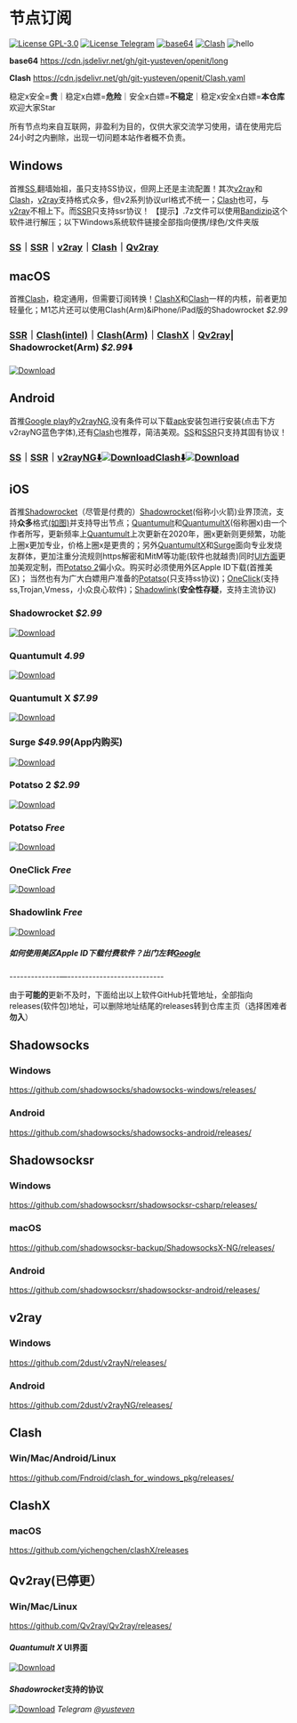# 节点订阅

[![License GPL-3.0](https://img.shields.io/badge/license-GPL--3.0-green.svg?style=plastic)](https://github.com/git-yusteven/openit/blob/main/LICENSE)
[![License Telegram](https://img.shields.io/badge/Telegram-@ShareCentrePro-blue.svg?style=plastic)](https://t.me/ShareCentrePro)
[![base64](https://img.shields.io/badge/base64-Passed-brightgreen.svg?style=flat-square&logo=GitHub)](https://github.com/git-yusteven/openit/blob/main/long)
[![Clash](https://img.shields.io/badge/Clash-Passed-brightgreen.svg?style=flat-square&logo=GitHub)](https://github.com/git-yusteven/openit/blob/main/Clash.yaml)
![hello](https://github-watch.vercel.app/api/counter)

**base64** https://cdn.jsdelivr.net/gh/git-yusteven/openit/long

**Clash**  https://cdn.jsdelivr.net/gh/git-yusteven/openit/Clash.yaml

稳定x安全=**贵**｜稳定x白嫖=**危险**｜安全x白嫖=**不稳定**｜稳定x安全x白嫖=**本仓库** 欢迎大家Star

所有节点均来自互联网，非盈利为目的，仅供大家交流学习使用，请在使用完后24小时之内删除，出现一切问题本站作者概不负责。
## Windows
首推[SS](https://github.com/git-yusteven/openit#shadowsocks),翻墙始祖，虽只支持SS协议，但网上还是主流配置！其次[v2ray](https://github.com/git-yusteven/openit#v2ray)和[Clash](https://github.com/git-yusteven/openit#clash)，[v2ray](https://github.com/git-yusteven/openit#v2ray)支持格式众多，但v2系列协议url格式不统一；[Clash](https://github.com/git-yusteven/openit#clash)也可，与[v2ray](https://github.com/git-yusteven/openit#v2ray)不相上下。而[SSR](https://github.com/git-yusteven/openit#shadowsocksr)只支持ssr协议！
【提示】.7z文件可以使用[Bandizip](https://www.bandisoft.com/bandizip/dl.php?std-all)这个软件进行解压；以下Windows系统软件链接全部指向便携/绿色/文件夹版
### [SS](https://github.com/shadowsocks/shadowsocks-windows/releases/download/4.4.0.0/Shadowsocks-4.4.0.185.zip)｜[SSR](https://github.com/shadowsocksrr/shadowsocksr-csharp/releases/download/4.9.2/ShadowsocksR-win-4.9.2.zip)｜[v2ray](https://github.com/2dust/v2rayN/releases/download/4.29/v2rayN-Core.zip)｜[Clash](https://github.com/Fndroid/clash_for_windows_pkg/releases/download/0.19.7/Clash.for.Windows-0.19.7-win.7z)｜[Qv2ray](https://github.com/Qv2ray/Qv2ray/releases/download/v2.7.0/Qv2ray-v2.7.0-Windows.7z)

## macOS
首推[Clash](https://github.com/git-yusteven/openit#clash)，稳定通用，但需要订阅转换！[ClashX](https://github.com/git-yusteven/openit#clashx)和[Clash](https://github.com/git-yusteven/openit#clash)一样的内核，前者更加轻量化；M1芯片还可以使用Clash(Arm)&iPhone/iPad版的Shadowrocket *$2.99*
### [SSR](https://github.com/shadowsocksr-backup/ShadowsocksX-NG/releases/download/1.4.2-R8-subscribe-alpha-3/ShadowsocksX-NG-R8.dmg)｜[Clash(intel)](https://github.com/Fndroid/clash_for_windows_pkg/releases/download/0.19.7/Clash.for.Windows-0.19.7.dmg)｜[Clash(Arm)](https://github.com/Fndroid/clash_for_windows_pkg/releases/download/0.19.7/Clash.for.Windows-0.19.7-arm64.dmg)｜[ClashX](https://github.com/yichengchen/clashX/releases/download/1.72.0/ClashX.dmg)｜[Qv2ray](https://github.com/Qv2ray/Qv2ray/releases/download/v2.7.0/Qv2ray-v2.7.0-macOS-x64.dmg)| Shadowrocket(Arm) *$2.99*⬇️
[![Download](https://github.com/git-yusteven/tag/raw/main/macos-black.svg?inline)](https://apps.apple.com/app/shadowrocket/id932747118)

## Android 
首推[Google play](https://play.google.com/store/apps)的[v2rayNG](https://github.com/git-yusteven/openit#android-3),没有条件可以下载[apk](https://wikipedia.org/wiki/APK)安装包进行安装(点击下方v2rayNG蓝色字体),还有[Clash](https://github.com/git-yusteven/openit#clash)也推荐，简洁美观。[SS](https://github.com/git-yusteven/openit#android-1)和[SSR](https://github.com/git-yusteven/openit#android-2)只支持其固有协议！
### [SS](https://github.com/shadowsocks/shadowsocks-android/releases/download/v5.2.6/shadowsocks--universal-v5.2.6.apk)｜[SSR](https://github.com/shadowsocksrr/shadowsocksr-android/releases/download/3.5.3/shadowsocksr-android-3.5.3.apk)｜[v2rayNG⬇️](https://github.com/2dust/v2rayNG/releases/download/1.6.28/v2rayNG_1.6.28.apk)[![Download](https://play.google.com/intl/en_us/badges/static/images/badges/en_badge_web_generic.png)](https://play.google.com/store/apps/details?id=com.v2ray.ang)[Clash⬇️](https://github.com/Kr328/ClashForAndroid/releases/download/v2.5.4/cfa-2.5.4-foss-universal-release.apk)[![Download](https://play.google.com/intl/en_us/badges/static/images/badges/en_badge_web_generic.png)](https://play.google.com/store/apps/details?id=com.github.kr328.clash)

## iOS
首推[Shadowrocket](https://github.com/git-yusteven/openit#shadowrocket-299)（尽管是付费的）[Shadowrocket](https://github.com/git-yusteven/openit#shadowrocket-299)(俗称小火箭)业界顶流，支持**众多**格式[(如图)](https://github.com/git-yusteven/openit#shadowrocket支持的协议)并支持导出节点；[Quantumult](https://github.com/git-yusteven/openit#quantumult--499)和[QuantumultX](https://github.com/git-yusteven/openit#quantumult-x-799)(俗称圈x)由一个作者所写，更新频率上[Quantumult](https://github.com/git-yusteven/openit#quantumult--499)上次更新在2020年，圈x更新则更频繁，功能上圈x更加专业，价格上圈x是更贵的；另外[QuantumultX](https://github.com/git-yusteven/openit#quantumult-x-799)和[Surge](https://github.com/git-yusteven/openit#surge-4999app内购买)面向专业发烧友群体，更加注重分流规则https解密和MitM等功能(软件也就越贵)同时[UI方面](https://github.com/git-yusteven/openit#quantumult-x-ui界面)更加美观定制，而[Potatso 2](https://github.com/git-yusteven/openit#potatso-2--299)偏小众。购买时必须使用外区Apple ID下载(首推美区)；
当然也有为广大白嫖用户准备的[Potatso](https://github.com/git-yusteven/openit#potatso--free)(只支持ss协议)；[OneClick](https://github.com/git-yusteven/openit#oneclick--free)(支持ss,Trojan,Vmess，小众良心软件)；[Shadowlink](https://github.com/git-yusteven/openit#shadowlink--free)(**安全性存疑**，支持主流协议)
### Shadowrocket *$2.99*
[![Download](https://github.com/git-yusteven/tag/raw/main/ios-black.svg?inline)](https://apps.apple.com/app/shadowrocket/id932747118)
### Quantumult  *4.99*
[![Download](https://github.com/git-yusteven/tag/raw/main/ios-black.svg?inline)](https://apps.apple.com/app/quantumult/id1252015438)
### Quantumult X *$7.99*
[![Download](https://github.com/git-yusteven/tag/raw/main/ios-black.svg?inline)](https://apps.apple.com/app/quantumult-x/id1443988620)
### Surge *$49.99*(App内购买)
[![Download](https://github.com/git-yusteven/tag/raw/main/ios-black.svg?inline)](https://apps.apple.com/app/surge-4/id1442620678)
### Potatso 2  *$2.99*
[![Download](https://github.com/git-yusteven/tag/raw/main/ios-black.svg?inline)](https://apps.apple.com/app/potatso-2/id1162704202)
### Potatso  *Free*
[![Download](https://github.com/git-yusteven/tag/raw/main/ios-black.svg?inline)](https://apps.apple.com/app/shadowrocket/id1239860606)
### OneClick  *Free*
[![Download](https://github.com/git-yusteven/tag/raw/main/ios-black.svg?inline)](https://apps.apple.com/app/oneclick-safe-easy-fast/id1545555197)
### Shadowlink  *Free*
[![Download](https://github.com/git-yusteven/tag/raw/main/ios-black.svg?inline)](https://apps.apple.com/app/shadowlink-shadowsocks-vpn/id1439686518)
##### 如何使用美区Apple ID下载付费软件？出门左转[*Google*](https://www.google.com/search?q=%E5%A6%82%E4%BD%95%E4%BD%BF%E7%94%A8%E7%BE%8E%E5%8C%BAApple+ID%E4%B8%8B%E8%BD%BD%E4%BB%98%E8%B4%B9%E8%BD%AF%E4%BB%B6%EF%BC%9F&ie=UTF-8&oe=UTF-8)
--------------—---------------------------

由于**可能的**更新不及时，下面给出以上软件GitHub托管地址，全部指向releases(软件包)地址，可以删除地址结尾的releases转到仓库主页（选择困难者**勿入**）
## Shadowsocks
### Windows
https://github.com/shadowsocks/shadowsocks-windows/releases/
### Android
https://github.com/shadowsocks/shadowsocks-android/releases/

## Shadowsocksr
### Windows
https://github.com/shadowsocksrr/shadowsocksr-csharp/releases/
### macOS
https://github.com/shadowsocksr-backup/ShadowsocksX-NG/releases/
### Android
https://github.com/shadowsocksrr/shadowsocksr-android/releases/

## v2ray
### Windows
https://github.com/2dust/v2rayN/releases/
### Android
https://github.com/2dust/v2rayNG/releases/

## Clash
### Win/Mac/Android/Linux
https://github.com/Fndroid/clash_for_windows_pkg/releases/

## ClashX
### macOS
https://github.com/yichengchen/clashX/releases

## Qv2ray(已停更）
### Win/Mac/Linux
https://github.com/Qv2ray/Qv2ray/releases/

#### *Quantumult X* UI界面
[![Download](https://github.com/git-yusteven/openit/raw/main/images/5B76AB90-F19A-42C1-A4B8-13E626D1D088.jpeg)](https://apps.apple.com/app/quantumult-x/id1443988620)
#### *Shadowrocket*支持的协议
[![Download](https://github.com/git-yusteven/openit/blob/main/images/26A8345A-1165-40B7-A4D9-5C4A2D91B11A.jpeg)](https://apps.apple.com/app/shadowrocket/id932747118)
*Telegram* [*@yusteven*](https://t.me/yusteven)

